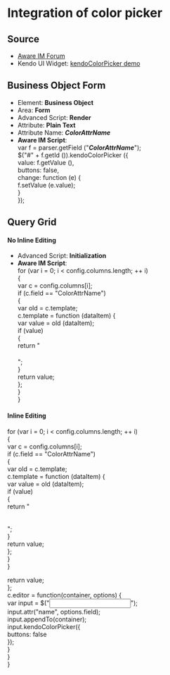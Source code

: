 # Integration of color picker

## Source
 - [Aware IM Forum](http://www.awareim.com/forum/viewtopic.php?f=1&t=8588)
 - Kendo UI Widget: [kendoColorPicker demo](http://demos.telerik.com/kendo-ui/colorpicker/index) 

## Business Object Form
 - Element: **Business Object** <br>
 - Area: **Form** <br>
 - Advanced Script: **Render** <br>
 - Attribute: **Plain Text** <br>
 - Attribute Name: **_ColorAttrName_** <br>
 - **Aware IM Script**: <br>
 var f = parser.getField ("**_ColorAttrName_**");<br>
 $("#" + f.getId ()).kendoColorPicker ({ <br>
value: f.getValue (), <br>
buttons: false, <br>
change: function (e) { <br>
f.setValue (e.value); <br>
} <br>
}); <br> 

## Query Grid 

#### No Inline Editing 
 - Advanced Script: **Initialization** 
 - **Aware IM Script**: <br>
 for (var i = 0; i < config.columns.length; ++ i) <br>
{<br>
var c = config.columns[i];<br>
if (c.field == "ColorAttrName")<br>
{<br>
var old = c.template;<br>
c.template = function (dataItem) {<br>
var value = old (dataItem);<br>
if (value)<br>
{<br>
return "<div style='background-color:" + value + ";width:100px;height:20px;'></div>";<br>
} <br>
return value;<br>
};<br>
}<br>
}<br>

#### Inline Editing 
 for (var i = 0; i < config.columns.length; ++ i) <br>
{<br>
var c = config.columns[i];<br>
if (c.field == "ColorAttrName")<br>
{<br>
var old = c.template;<br>
c.template = function (dataItem) {<br>
var value = old (dataItem);<br>
if (value)<br>
{<br>
return "<div style='background-color:" + value + ";width:100px;height:20px;'></div>";<br>
} <br>
return value;<br>
};<br>
}<br>
}<br>

return value; <br>
}; <br>
c.editor = function(container, options) { <br>
var input = $("<input/>");<br>
input.attr("name", options.field);<br>
input.appendTo(container);<br>
input.kendoColorPicker({<br>
buttons: false<br>
});<br>
}<br>
}<br>
}<br>
